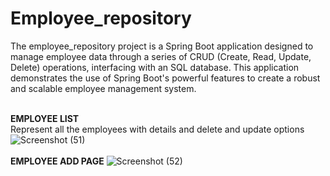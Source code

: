 # Employee_repository
The employee_repository project is a Spring Boot application designed to manage employee data through a series of CRUD (Create, Read, Update, Delete) operations, interfacing with an SQL database. This application demonstrates the use of Spring Boot's powerful features to create a robust and scalable employee management system.
<br><br>

**EMPLOYEE LIST**
<BR>
Represent all the employees with details and delete and update options
![Screenshot (51)](https://github.com/Wantstocode/Employee_repository/assets/120893466/e14e349f-949a-4a0e-893c-0fca18037a90)
<br>
<br>
**EMPLOYEE ADD PAGE**
![Screenshot (52)](https://github.com/Wantstocode/Employee_repository/assets/120893466/07aa211f-54b7-4e5a-a61d-11c616e0bcf6)


